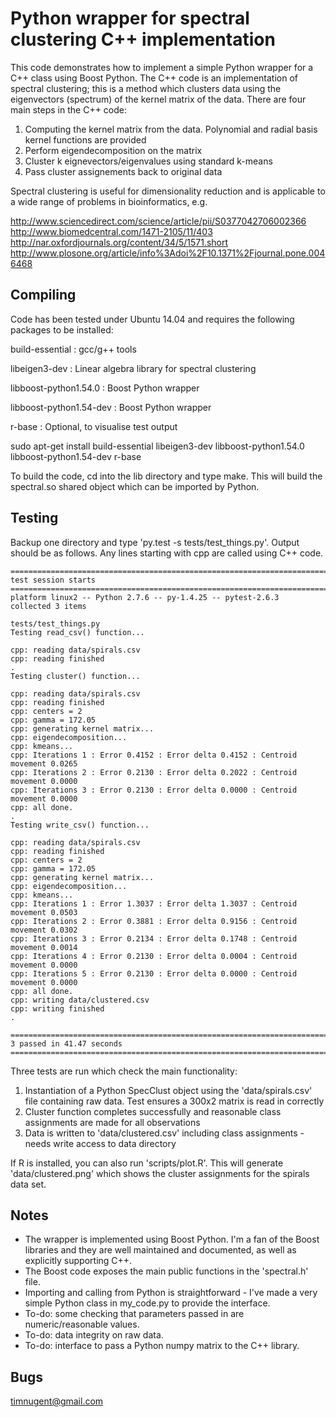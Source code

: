 # Python wrapper for spectral clustering C++ implementation

This code demonstrates how to implement a simple Python wrapper for a C++ class using Boost Python. The C++ code is an implementation of spectral clustering; this is a method which clusters data using the eigenvectors (spectrum) of the kernel matrix of the data. There are four main steps in the C++ code:

1. Computing the kernel matrix from the data. Polynomial and radial basis kernel functions are provided
2. Perform eigendecomposition on the matrix
3. Cluster k eignevectors/eigenvalues using standard k-means
4. Pass cluster assignements back to original data

Spectral clustering is useful for dimensionality reduction and is applicable to a wide range of problems in bioinformatics, e.g.

http://www.sciencedirect.com/science/article/pii/S0377042706002366
http://www.biomedcentral.com/1471-2105/11/403
http://nar.oxfordjournals.org/content/34/5/1571.short
http://www.plosone.org/article/info%3Adoi%2F10.1371%2Fjournal.pone.0046468

## Compiling

Code has been tested under Ubuntu 14.04 and requires the following packages to be installed:

build-essential : gcc/g++ tools

libeigen3-dev : Linear algebra library for spectral clustering

libboost-python1.54.0 : Boost Python wrapper

libboost-python1.54-dev : Boost Python wrapper

r-base :  Optional, to visualise test output

sudo apt-get install build-essential libeigen3-dev libboost-python1.54.0 libboost-python1.54-dev r-base

To build the code, cd into the lib directory and type make. This will build the spectral.so shared object which can be imported by Python.

## Testing

Backup one directory and type 'py.test -s tests/test_things.py'. Output should be as follows. Any lines starting with cpp are called using C++ code.

```
====================================================================================== test session starts =======================================================================================
platform linux2 -- Python 2.7.6 -- py-1.4.25 -- pytest-2.6.3
collected 3 items 

tests/test_things.py 
Testing read_csv() function...

cpp: reading data/spirals.csv
cpp: reading finished
.
Testing cluster() function...

cpp: reading data/spirals.csv
cpp: reading finished
cpp: centers = 2
cpp: gamma = 172.05
cpp: generating kernel matrix...
cpp: eigendecomposition...
cpp: kmeans...
cpp: Iterations 1 : Error 0.4152 : Error delta 0.4152 : Centroid movement 0.0265
cpp: Iterations 2 : Error 0.2130 : Error delta 0.2022 : Centroid movement 0.0000
cpp: Iterations 3 : Error 0.2130 : Error delta 0.0000 : Centroid movement 0.0000
cpp: all done.
.
Testing write_csv() function...

cpp: reading data/spirals.csv
cpp: reading finished
cpp: centers = 2
cpp: gamma = 172.05
cpp: generating kernel matrix...
cpp: eigendecomposition...
cpp: kmeans...
cpp: Iterations 1 : Error 1.3037 : Error delta 1.3037 : Centroid movement 0.0503
cpp: Iterations 2 : Error 0.3881 : Error delta 0.9156 : Centroid movement 0.0302
cpp: Iterations 3 : Error 0.2134 : Error delta 0.1748 : Centroid movement 0.0014
cpp: Iterations 4 : Error 0.2130 : Error delta 0.0004 : Centroid movement 0.0000
cpp: Iterations 5 : Error 0.2130 : Error delta 0.0000 : Centroid movement 0.0000
cpp: all done.
cpp: writing data/clustered.csv
cpp: writing finished
.

=================================================================================== 3 passed in 41.47 seconds ====================================================================================
```

Three tests are run which check the main functionality:

1. Instantiation of a Python SpecClust object using the 'data/spirals.csv' file containing raw data. Test ensures a 300x2 matrix is read in correctly
2. Cluster function completes successfully and reasonable class assignments are made for all observations
3. Data is written to 'data/clustered.csv' including class assignments - needs write access to data directory

If R is installed, you can also run 'scripts/plot.R'. This will generate 'data/clustered.png' which shows the cluster assignments for the spirals data set.

## Notes

- The wrapper is implemented using Boost Python. I'm a fan of the Boost libraries and they are well maintained and documented, as well as explicitly supporting C++. 
- The Boost code exposes the main public functions in the 'spectral.h' file. 
- Importing and calling from Python is straightforward - I've made a very simple Python class in my_code.py to provide the interface.
- To-do: some checking that parameters passed in are numeric/reasonable values.
- To-do: data integrity on raw data.
- To-do: interface to pass a Python numpy matrix to the C++ library.

## Bugs

timnugent@gmail.com

